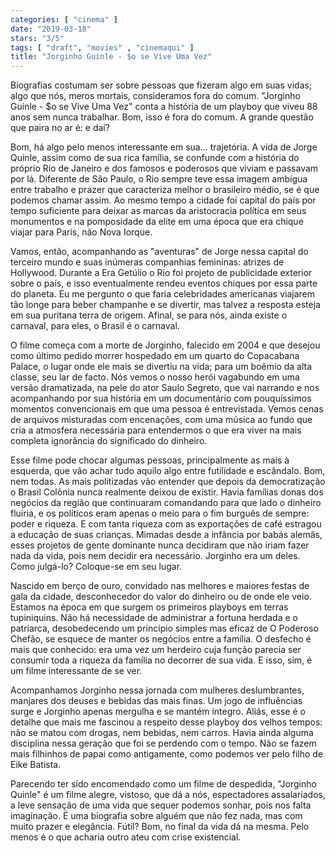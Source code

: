 ```yaml
---
categories: [ "cinema" ]
date: "2019-03-18"
stars: "3/5"
tags: [ "draft", "movies" , "cinemaqui" ]
title: "Jorginho Guinle - $o se Vive Uma Vez"
---
```

Biografias costumam ser sobre pessoas que fizeram algo em suas vidas; algo que nós, meros mortais, consideramos fora do comum. "Jorginho Guinle - $o se Vive Uma Vez" conta a história de um playboy que viveu 88 anos sem nunca trabalhar. Bom, isso é fora do comum. A grande questão que paira no ar é: e daí?

Bom, há algo pelo menos interessante em sua... trajetória. A vida de Jorge Quinle, assim como de sua rica família, se confunde com a história do próprio Rio de Janeiro e dos famosos e poderosos que viviam e passavam por lá. Diferente de São Paulo, o Rio sempre teve essa imagem ambígua entre trabalho e prazer que caracteriza melhor o brasileiro médio, se é que podemos chamar assim. Ao mesmo tempo a cidade foi capital do país por tempo suficiente para deixar as marcas da aristocracia política em seus monumentos e na pomposidade da elite em uma época que era chique viajar para Paris, não Nova Iorque.

Vamos, então, acompanhando as "aventuras" de Jorge nessa capital do terceiro mundo e suas inúmeras companhias femininas: atrizes de Hollywood. Durante a Era Getúlio o Rio foi projeto de publicidade exterior sobre o país, e isso eventualmente rendeu eventos chiques por essa parte do planeta. Eu me pergunto o que faria celebridades americanas viajarem tão longe para beber champanhe e se divertir, mas talvez a resposta esteja em sua puritana terra de origem. Afinal, se para nós, ainda existe o carnaval, para eles, o Brasil é o carnaval.

O filme começa com a morte de Jorginho, falecido em 2004 e que desejou como último pedido morrer hospedado em um quarto do Copacabana Palace, o lugar onde ele mais se divertiu na vida; para um boêmio da alta classe, seu lar de facto. Nós vemos o nosso herói vagabundo em uma versão dramatizada, na pele do ator Saulo Segreto, que vai narrando e nos acompanhando por sua história em um documentário com pouquíssimos momentos convencionais em que uma pessoa é entrevistada. Vemos cenas de arquivos misturadas com encenações, com uma música ao fundo que cria a atmosfera necessária para entendermos o que era viver na mais completa ignorância do significado do dinheiro.

Esse filme pode chocar algumas pessoas, principalmente as mais à esquerda, que vão achar tudo aquilo algo entre futilidade e escândalo. Bom, nem todas. As mais politizadas vão entender que depois da democratização o Brasil Colônia nunca realmente deixou de existir. Havia famílias donas dos negócios da região que continuaram comandando para que lado o dinheiro fluiria, e os políticos eram apenas o meio para o fim burguês de sempre: poder e riqueza. E com tanta riqueza com as exportações de café estragou a educação de suas crianças. Mimadas desde a infância por babás alemãs, esses projetos de gente dominante nunca decidiram que não iriam fazer nada da vida, pois nem decidir era necessário. Jorginho era um deles. Como julgá-lo? Coloque-se em seu lugar.

Nascido em berço de ouro, convidado nas melhores e maiores festas de gala da cidade, desconhecedor do valor do dinheiro ou de onde ele veio. Estamos na época em que surgem os primeiros playboys em terras tupiniquins. Não há necessidade de administrar a fortuna herdada e o patriarca, desobedecendo um princípio simples mas eficaz de O Poderoso Chefão, se esquece de manter os negócios entre a família. O desfecho é mais que conhecido: era uma vez um herdeiro cuja função parecia ser consumir toda a riqueza da família no decorrer de sua vida. E isso, sim, é um filme interessante de se ver.

Acompanhamos Jorginho nessa jornada com mulheres deslumbrantes, manjares dos deuses e bebidas das mais finas. Um jogo de influências surge e Jorginho apenas mergulha e se mantém íntegro. Aliás, esse é o detalhe que mais me fascinou a respeito desse playboy dos velhos tempos: não se matou com drogas, nem bebidas, nem carros. Havia ainda alguma disciplina nessa geração que foi se perdendo com o tempo. Não se fazem mais filhinhos de papai como antigamente, como podemos ver pelo filho de Eike Batista.

Parecendo ter sido encomendado como um filme de despedida, "Jorginho Quinle" é um filme alegre, vistoso, que dá a nós, espectadores assalariados, a leve sensação de uma vida que sequer podemos sonhar, pois nos falta imaginação. É uma biografia sobre alguém que não fez nada, mas com muito prazer e elegância. Fútil? Bom, no final da vida dá na mesma. Pelo menos é o que acharia outro ateu com crise existencial.
